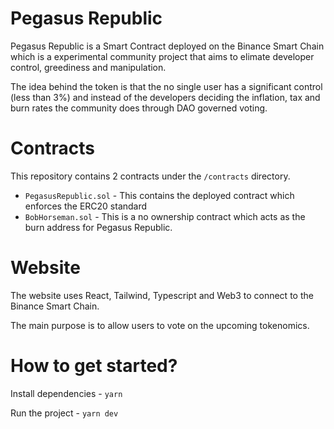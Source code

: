 # Pegasus Republic

Pegasus Republic is a Smart Contract deployed on the Binance Smart Chain which is a experimental community project that aims to elimate developer control, greediness and manipulation.

The idea behind the token is that the no single user has a significant control (less than 3%) and instead of the developers deciding the inflation, tax and burn rates the community does through DAO governed voting.

# Contracts

This repository contains 2 contracts under the `/contracts` directory.

- `PegasusRepublic.sol` - This contains the deployed contract which enforces the ERC20 standard
- `BobHorseman.sol` - This is a no ownership contract which acts as the burn address for Pegasus Republic.

# Website

The website uses React, Tailwind, Typescript and Web3 to connect to the Binance Smart Chain.

The main purpose is to allow users to vote on the upcoming tokenomics.

# How to get started?

Install dependencies - `yarn`

Run the project - `yarn dev`
